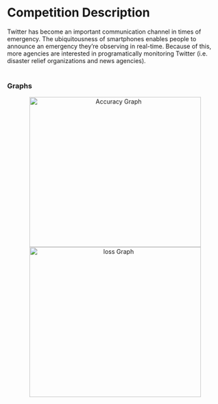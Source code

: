 
<h1> Competition Description </h1>
<p1>Twitter has become an important communication channel in times of emergency.
The ubiquitousness of smartphones enables people to announce an emergency they’re observing in real-time. 
Because of this, more agencies are interested in programatically monitoring Twitter (i.e. disaster relief organizations and news agencies).</p1>
<br><br>
<h3>Graphs</h3>
<div align="center">
  <img src="accuracy.png" alt="Accuracy Graph" width="400" height="350" title="Accuracy Graph">
  
  <img src="loss.png" alt="loss Graph" width="400" height="350" title="Loss Graph">
  </div>
